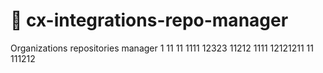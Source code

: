 # 🎯 cx-integrations-repo-manager
Organizations repositories manager
1
11
11
1111
12323
11212
1111
12121211
11
111212
